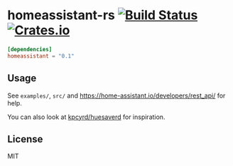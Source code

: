 # homeassistant-rs [![Build Status](https://travis-ci.org/kpcyrd/homeassistant-rs.svg?branch=master)](https://travis-ci.org/kpcyrd/homeassistant-rs) [![Crates.io](https://img.shields.io/crates/v/homeassistant.svg)](https://crates.io/crates/homeassistant)

```toml
[dependencies]
homeassistant = "0.1"
```

## Usage

See `examples/`, `src/` and <https://home-assistant.io/developers/rest_api/> for help.

You can also look at [kpcyrd/huesaverd](https://github.com/kpcyrd/huesaverd) for inspiration.

## License

MIT


